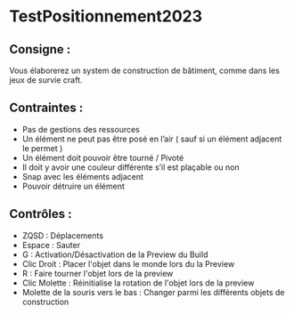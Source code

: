 # TestPositionnement2023

## Consigne : 

Vous élaborerez un system de construction de bâtiment, comme dans les jeux de survie craft.

## Contraintes : 

- Pas de gestions des ressources​
- Un élément ne peut pas être posé en l’air ( sauf si un élément adjacent le permet ) ​
- Un élément doit pouvoir être tourné / Pivoté​
- Il doit y avoir une couleur différente s’il est plaçable ou non​
- Snap avec les éléments adjacent​
- Pouvoir détruire un élément

## Contrôles : 

- ZQSD                                  : Déplacements
- Espace                                : Sauter
- G                                     : Activation/Désactivation de la Preview du Build
- Clic Droit                            : Placer l'objet dans le monde lors du la Preview
- R                                     : Faire tourner l'objet lors de la preview
- Clic Molette                          : Réinitialise la rotation de l'objet lors de la preview
- Molette de la souris vers le bas      : Changer parmi les différents objets de construction
